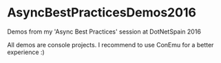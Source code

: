 # AsyncBestPracticesDemos2016
Demos from my 'Async Best Practices' session at DotNetSpain 2016 

All demos are console projects. I recommend to use ConEmu for a better experience :)
